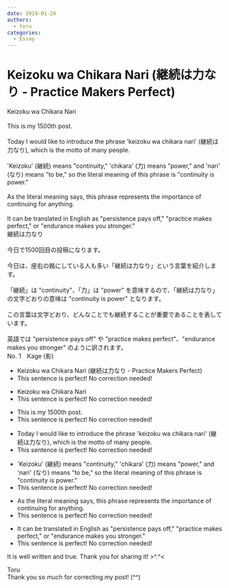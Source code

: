```yaml
---
date: 2019-01-26
authors:
  - toru
categories:
  - Essay
---
```


<h1 id="subject_show">Keizoku wa Chikara Nari (継続は力なり - Practice Makers Perfect)</h1>
<div class="date" hidden>Jan 26, 2019 14:52</div>
<div id="post"><div id="body_show_ori">
Keizoku wa Chikara Nari<br/><br/>This is my 1500th post.<br/><br/>Today I would like to introduce the phrase 'keizoku wa chikara nari' (継続は力なり), which is the motto of many people.<br/><br/>'Keizoku' (継続) means "continuity," 'chikara' (力) means "power," and 'nari' (なり) means "to be," so the literal meaning of this phrase is "continuity is power."<br/><br/>As the literal meaning says, this phrase represents the importance of continuing for anything.<br/><br/>It can be translated in English as "persistence pays off," "practice makes perfect," or "endurance makes you stronger." 
</div></div>

<!-- more -->

<div id="post_ja"><div id="body_show_mo">
継続は力なり<br/><br/>今日で1500回目の投稿になります。<br/><br/>今日は、座右の銘にしている人も多い「継続は力なり」という言葉を紹介します。<br/><br/>「継続」は "continuity"、「力」は "power" を意味するので、「継続は力なり」の文字どおりの意味は "continuity is power" となります。<br/><br/>この言葉は文字どおり、どんなことでも継続することが重要であることを表しています。<br/><br/>英語では "persistence pays off" や "practice makes perfect"、"endurance makes you stronger" のように訳されます。
</div></div>
<div id="block"><div class="first_name"> No. 1　<span class="just_name">Kage (影)</span></div><div id="block2">
<ul class="correction_field">
<li class="incorrect">Keizoku wa Chikara Nari (継続は力なり - Practice Makers Perfect)</li>
<li class="corrected perfect">This sentence is perfect! No correction needed!</li>
</ul>
<ul class="correction_field">
<li class="incorrect">Keizoku wa Chikara Nari</li>
<li class="corrected perfect">This sentence is perfect! No correction needed!</li>
</ul>
<ul class="correction_field">
<li class="incorrect">This is my 1500th post.</li>
<li class="corrected perfect">This sentence is perfect! No correction needed!</li>
</ul>
<ul class="correction_field">
<li class="incorrect">Today I would like to introduce the phrase 'keizoku wa chikara nari' (継続は力なり), which is the motto of many people.</li>
<li class="corrected perfect">This sentence is perfect! No correction needed!</li>
</ul>
<ul class="correction_field">
<li class="incorrect">'Keizoku' (継続) means "continuity," 'chikara' (力) means "power," and 'nari' (なり) means "to be," so the literal meaning of this phrase is "continuity is power."</li>
<li class="corrected perfect">This sentence is perfect! No correction needed!</li>
</ul>
<ul class="correction_field">
<li class="incorrect">As the literal meaning says, this phrase represents the importance of continuing for anything.</li>
<li class="corrected perfect">This sentence is perfect! No correction needed!</li>
</ul>
<ul class="correction_field">
<li class="incorrect">It can be translated in English as "persistence pays off," "practice makes perfect," or "endurance makes you stronger." </li>
<li class="corrected perfect">This sentence is perfect! No correction needed!</li>
</ul>
<p class="comment_small">
 It is well written and true. Thank you for sharing it! &gt;^.^&lt;
</p>

</div><div class="name"><span class="just_name">Toru</span><br>
Thank you so much for correcting my post! (^^)
</div>
</div>
